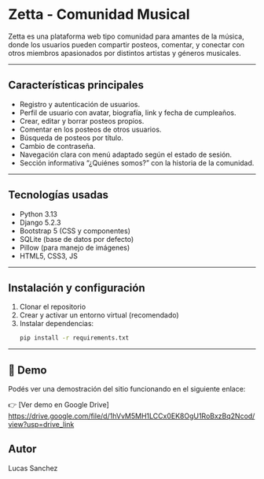 # Zetta - Comunidad Musical

Zetta es una plataforma web tipo comunidad para amantes de la música, donde los usuarios pueden compartir posteos, comentar, y conectar con otros miembros apasionados por distintos artistas y géneros musicales.

---

## Características principales

- Registro y autenticación de usuarios.
- Perfil de usuario con avatar, biografía, link y fecha de cumpleaños.
- Crear, editar y borrar posteos propios.
- Comentar en los posteos de otros usuarios.
- Búsqueda de posteos por título.
- Cambio de contraseña.
- Navegación clara con menú adaptado según el estado de sesión.
- Sección informativa “¿Quiénes somos?” con la historia de la comunidad.

---

## Tecnologías usadas

- Python 3.13
- Django 5.2.3
- Bootstrap 5 (CSS y componentes)
- SQLite (base de datos por defecto)
- Pillow (para manejo de imágenes)
- HTML5, CSS3, JS

---

## Instalación y configuración

1. Clonar el repositorio
2. Crear y activar un entorno virtual (recomendado)
3. Instalar dependencias:
   ```bash
   pip install -r requirements.txt

---
## 🎥 Demo
Podés ver una demostración del sitio funcionando en el siguiente enlace:

👉 [Ver demo en Google Drive] https://drive.google.com/file/d/1hVvM5MH1LCCx0EK8OgU1RoBxzBq2Ncod/view?usp=drive_link

## Autor
Lucas Sanchez
